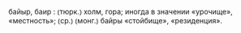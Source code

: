 ---
---

байыр, баир
: ⦅тюрк.⦆ холм, гора; иногда в значении «урочище», «местность»; ⦅ср.⦆ ⦅монг.⦆ байры «стойбище», «резиденция».
